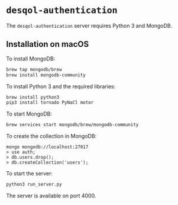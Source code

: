 # `desqol-authentication`

The `desqol-authentication` server requires Python 3 and MongoDB.

## Installation on macOS

To install MongoDB:

```sh
brew tap mongodb/brew
brew install mongodb-community
```

To install Python 3 and the required libraries:

```sh
brew install python3
pip3 install tornado PyNaCl motor
```

To start MongoDB:

```sh
brew services start mongodb/brew/mongodb-community
```

To create the collection in MongoDB:

```
mongo mongodb://localhost:27017
> use auth;
> db.users.drop();
> db.createCollection('users');
````

To start the server:

```sh
python3 run_server.py
```

The server is available on port 4000.
